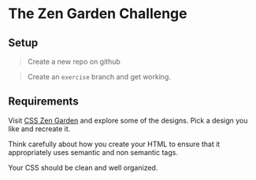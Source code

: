 # The Zen Garden Challenge

## Setup

> Create a new repo on github

> Create an `exercise` branch and get working.

## Requirements

Visit [CSS Zen Garden](http://www.csszengarden.com/examples)  and explore some of the designs.  Pick a design you like and recreate it.

Think carefully about how you create your HTML to ensure that it appropriately uses semantic and non semantic tags.

Your CSS should be clean and well organized.
